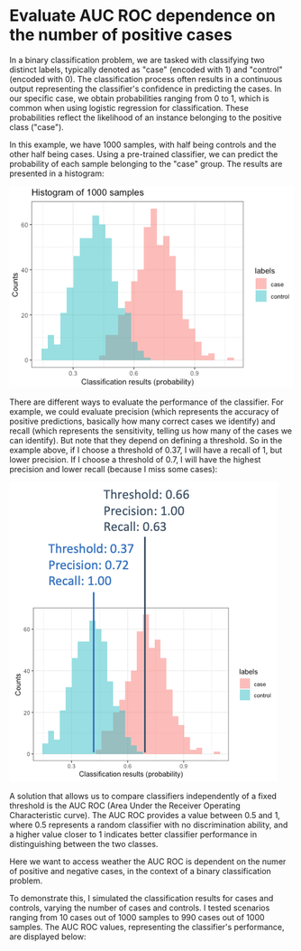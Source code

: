 # Evaluate AUC ROC dependence on the number of positive cases

In a binary classification problem, we are tasked with classifying two distinct labels, typically denoted as "case" (encoded with 1) and "control" (encoded with 0). The classification process often results in a continuous output representing the classifier's confidence in predicting the cases. In our specific case, we obtain probabilities ranging from 0 to 1, which is common when using logistic regression for classification. These probabilities reflect the likelihood of an instance belonging to the positive class ("case").

In this example, we have 1000 samples, with half being controls and the other half being cases. Using a pre-trained classifier, we can predict the probability of each sample belonging to the "case" group. The results are presented in a histogram:

![alt text](https://raw.githubusercontent.com/AlessioMilanese/evaluate_AUC/main/plots/figure1.png)

There are different ways to evaluate the performance of the classifier. For example, we could evaluate precision (which represents the accuracy of positive predictions, basically how many correct cases we identify) and recall (which represents the sensitivity, telling us how many of the cases we can identify). But note that they depend on defining a threshold. So in the example above, if I choose a threshold of 0.37, I will have a recall of 1, but lower precision. If I choose a threshold of 0.7, I will have the highest precision and lower recall (because I miss some cases):

![alt text](https://raw.githubusercontent.com/AlessioMilanese/evaluate_AUC/main/plots/figure2.png)

A solution that allows us to compare classifiers independently of a fixed threshold is the AUC ROC (Area Under the Receiver Operating Characteristic curve). The AUC ROC provides a value between 0.5 and 1, where 0.5 represents a random classifier with no discrimination ability, and a higher value closer to 1 indicates better classifier performance in distinguishing between the two classes.

Here we want to access weather the AUC ROC is dependent on the numer of positive and negative cases, in the context of a binary classification problem. 

To demonstrate this, I simulated the classification results for cases and controls, varying the number of cases and controls. I tested scenarios ranging from 10 cases out of 1000 samples to 990 cases out of 1000 samples. The AUC ROC values, representing the classifier's performance, are displayed below:

